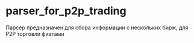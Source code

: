 # parser_for_p2p_trading
Парсер предназначен для сбора информации с нескольких бирж, для P2P торговли фиатами
